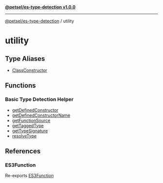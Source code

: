 [**@petsel/es-type-detection v1.0.0**](../README.md)

***

[@petsel/es-type-detection](../modules.md) / utility

# utility

## Type Aliases

- [ClassConstructor](type-aliases/ClassConstructor.md)

## Functions

### Basic Type Detection Helper

- [getDefinedConstructor](functions/getDefinedConstructor.md)
- [getDefinedConstructorName](functions/getDefinedConstructorName.md)
- [getFunctionSource](functions/getFunctionSource.md)
- [getTaggedType](functions/getTaggedType.md)
- [getTypeSignature](functions/getTypeSignature.md)
- [resolveType](functions/resolveType.md)

## References

### ES3Function

Re-exports [ES3Function](../function/type-aliases/ES3Function.md)

